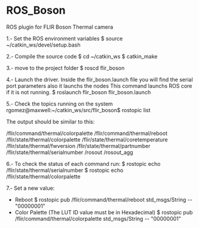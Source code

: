 # ROS_Boson
ROS plugin for FLIR Boson Thermal camera

1.- Set the ROS environment variables
$ source ~/catkin_ws/devel/setup.bash

2.- Compile the source code
$ cd ~/catkin_ws
$ catkin_make

3.- move to the project folder
$ roscd flir_boson

4.- Launch the driver.
Inside the flir_boson.launch file you will find the serial port parameters also it launchs the nodes
This command launchs ROS core if it is not running.
$ roslaunch flir_boson flir_boson.launch

5.- Check the topics running on the system
rgomez@maxwell:~/catkin_ws/src/flir_boson$ rostopic list

The output should be similar to this:

/flir/command/thermal/colorpalette
/flir/command/thermal/reboot
/flir/state/thermal/colorpalette
/flir/state/thermal/coretemperature
/flir/state/thermal/fwversion
/flir/state/thermal/partnumber
/flir/state/thermal/serialnumber
/rosout
/rosout_agg

6.- To check the status of each command run:
$ rostopic echo /flir/state/thermal/serialnumber
$ rostopic echo /flir/state/thermal/colorpalette

7.- Set a new value:
- Reboot
$ rostopic pub /flir/command/thermal/reboot std_msgs/String -- \"00000001\"
- Color Palette (The LUT ID value must be in Hexadecimal)
$ rostopic pub /flir/command/thermal/colorpalette std_msgs/String -- \"00000001\"

